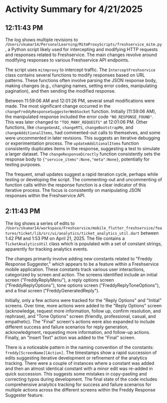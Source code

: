 # Activity Summary for 4/21/2025

## 12:11:43 PM
The log shows multiple revisions to `/Users/skumar14/PersonalLearning/MitmProxyScripts/freshservice_mitm.py`, a Python script likely used for intercepting and modifying HTTP requests and responses related to Freshservice.  The main changes revolve around modifying responses to various Freshservice API endpoints.

The script uses `mitmproxy` to intercept traffic.  The `InterceptFreshservice` class contains several functions to modify responses based on URL patterns. These functions often involve parsing the JSON response body, making changes (e.g., changing names, setting error codes, manipulating pagination), and then sending the modified response.

Between 11:59:06 AM and 12:01:26 PM, several small modifications were made.  The most significant change occurred in the `changeFreddyResponseSuggesterWebSocket` function.  Initially (11:59:06 AM), the manipulated response included the error code  `"NO_RESPONSE_FOUND"`. This was later changed to `"TOO_MANY_REQUESTS"` at 12:01:06 PM.  Other functions, like `changeGenAI`, `changeRTS`, `changeBootstrapMe`, and  `changeAdditionalItems`, had commented-out calls to themselves, and some were uncommented in later revisions. This suggests an iterative debugging or experimentation process. The `updateAdditionalItems` function consistently duplicates items in the response, suggesting a test to simulate a larger dataset.  The `changeResponseDirectly` function consistently sets the response body to `{"service_items":None,"meta":None}`, potentially for testing purposes.


The frequent, small updates suggest a rapid iteration cycle, perhaps while testing or developing the script.  The commenting-out and uncommenting of function calls within the response function is a clear indicator of this iterative process. The focus is consistently on manipulating JSON responses within the Freshservice API.


## 2:11:43 PM
The log shows a series of edits to `/Users/skumar14/workspace/Freshservice/mobile_flutter_freshservice/features/ticket/lib/src/ui/analytics/ticket_analytics_util.dart` between 1:42 PM and 1:53 PM on April 21, 2025.  The file contains a `TicketAnalyticsUtil` class which is populated with a set of constant strings, apparently for tracking analytics events.

The changes primarily involve adding new constants related to "Freddy Response Suggester," which appears to be a feature within a Freshservice mobile application.  These constants track various user interactions, categorized by screen and action.  The screens identified include an initial screen ("FreddyReplyMenu"), a reply options screen ("FreddyReplyOptions"), tone options screen ("FreddyReplyToneOptions"), and a final screen ("FreddyGeneratedReply").

Initially, only a few actions were tracked for the "Reply Options" and "Initial" screens.  Over time, more actions were added to the "Reply Options" screen (acknowledge, request more information, follow up, confirm resolution, and rephrase), and  "Tone Options" screen (friendly, professional, casual, and empathetic).  The "Final" screen's actions were also expanded to include different success and failure scenarios for reply generation, acknowledgment, requesting more information, and follow-up actions.  Finally, an "Insert Text" action was added to the "Final" screen.

There is a noticeable pattern in the naming convention of the constants: `freddy[ScreenName][Action]`.  The timestamps show a rapid succession of edits suggesting iterative development or refinement of the analytics tracking.  There were a couple of instances where a constant was added and then an almost identical constant with a minor edit was re-added in quick succession. This suggests some mistakes in copy-pasting and correcting typos during development.  The final state of the code includes comprehensive analytics tracking for success and failure scenarios for multiple actions across the different screens within the Freddy Response Suggester feature.
